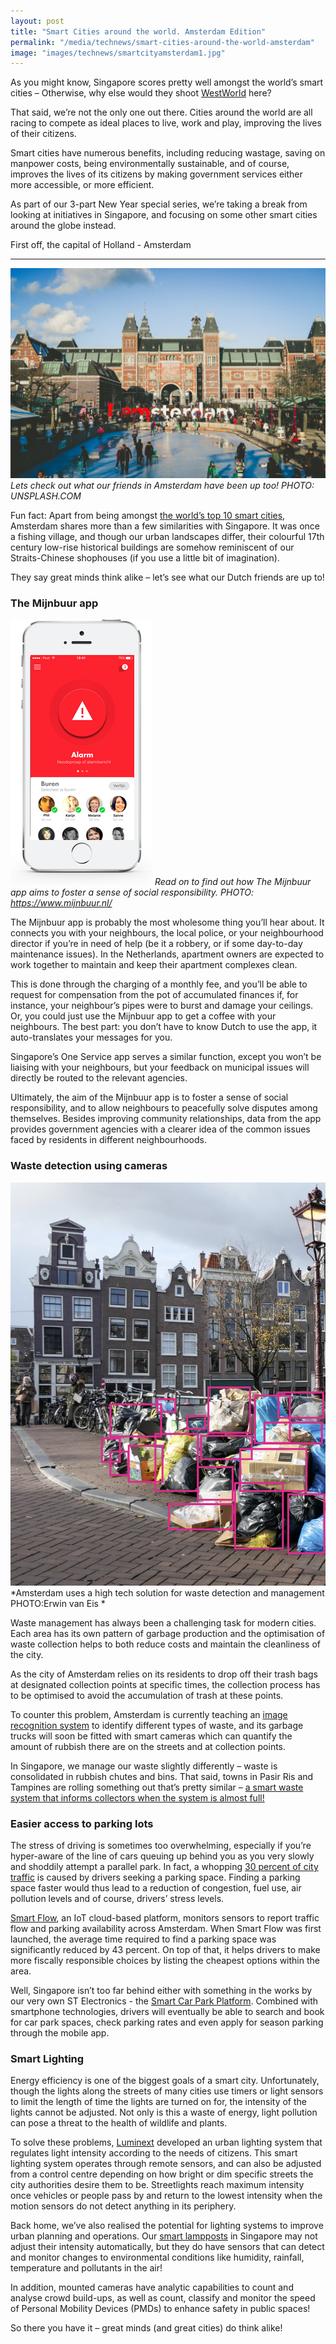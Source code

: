 ```yaml
---
layout: post
title: "Smart Cities around the world. Amsterdam Edition"
permalink: "/media/technews/smart-cities-around-the-world-amsterdam"
image: "images/technews/smartcityamsterdam1.jpg"
---
```


As you might know, Singapore scores pretty well amongst the world’s smart cities – Otherwise, why else would they shoot [WestWorld](https://www.channelnewsasia.com/news/lifestyle/westworld-season-3-singapore-11706008) here?  

That said, we’re not the only one out there. Cities around the world are all racing to compete as ideal places to live, work and play, improving the lives of their citizens. 


Smart cities have numerous benefits, including reducing wastage, saving on manpower costs, being environmentally sustainable, and of course, improves the lives of its citizens by making government services either more accessible, or more efficient. 


As part of our 3-part New Year special series, we’re taking a break from looking at initiatives in Singapore, and focusing on some other smart cities around the globe instead.

First off, the capital of Holland - Amsterdam

---

![Amsterdam](/images/technews/smartcityamsterdam1.jpg)*Lets check out what our friends in Amsterdam have been up too! PHOTO: UNSPLASH.COM*

Fun fact: Apart from being amongst [the world’s top 10 smart cities](https://www.straitstimes.com/singapore/singapore-tops-world-smart-city-index-again-lauded-for-handling-of-covid-19), Amsterdam shares more than a few similarities with Singapore. It was once a fishing village, and though our urban landscapes differ, their colourful 17th century low-rise historical buildings are somehow reminiscent of our Straits-Chinese shophouses (if you use a little bit of imagination).


They say great minds think alike – let’s see what our Dutch friends are up to!


### **The Mijnbuur app**
![The Mijnbuur](/images/technews/smartcityamsterdam2.png) 
*Read on to find out how The Mijnbuur app aims to foster a sense of social responsibility. PHOTO: https://www.mijnbuur.nl/*

The Mijnbuur app is probably the most wholesome thing you’ll hear about. It connects you with your neighbours, the local police, or your neighbourhood director if you’re in need of help (be it a robbery, or if some day-to-day maintenance issues). In the Netherlands, apartment owners are expected to work together to maintain and keep their apartment complexes clean. 

This is done through the charging of a monthly fee, and you’ll be able to request for compensation from the pot of accumulated finances if, for instance, your neighbour’s pipes were to burst and damage your ceilings. Or, you could just use the Mijnbuur app to get a coffee with your neighbours. The best part: you don’t have to know Dutch to use the app, it auto-translates your messages for you. 

Singapore’s One Service app serves a similar function, except you won’t be liaising with your neighbours, but your feedback on municipal issues will directly be routed to the relevant agencies.

Ultimately, the aim of the Mijnbuur app is to foster a sense of social responsibility, and to allow neighbours to peacefully solve disputes among themselves. Besides improving community relationships, data from the app provides government agencies with a clearer idea of the common issues faced by residents in different neighbourhoods. 


### **Waste detection using cameras**
![Waste Detection Camera](/images/technews/smartcityamsterdam3.png)*Amsterdam uses a high tech solution for waste detection and management PHOTO:Erwin van Eis *

Waste management has always been a challenging task for modern cities. Each area has its own pattern of garbage production and the optimisation of waste collection helps to both reduce costs and maintain the cleanliness of the city.

As the city of Amsterdam relies on its residents to drop off their trash bags at designated collection points at specific times, the collection process has to be optimised to avoid the accumulation of trash at these points.

To counter this problem, Amsterdam is currently teaching an [image recognition system](https://www.uva.nl/en/content/news/news/2020/10/abs-research-keeps-amsterdam-clean-real-time-image-recognition-for-litter-collection.html) to identify different types of waste, and its garbage trucks will soon be fitted with smart cameras which can quantify the amount of rubbish there are on the streets and at collection points. 

In Singapore, we manage our waste slightly differently – waste is consolidated in rubbish chutes and bins. That said, towns in Pasir Ris and Tampines are rolling something out that’s pretty similar – [a smart waste system that informs collectors when the system is almost full!](https://www.channelnewsasia.com/news/singapore/smart-waste-system-tampines-pasir-ris-alerts-collection-crew-10719228)




### **Easier access to parking lots**

The stress of driving is sometimes too overwhelming, especially if you’re hyper-aware of the line of cars queuing up behind you as you very slowly and shoddily attempt a parallel park. In fact, a whopping [30 percent of city traffic](https://www.iamsterdam.com/en/business/key-sectors/smart-mobility/insights/amsterdam-smart-parking-solutions) is caused by drivers seeking a parking space. Finding a parking space faster would thus lead to a reduction of congestion, fuel use, air pollution levels and of course, drivers’ stress levels. 

[Smart Flow](https://amsterdamsmartcity.com/international-projects/smart-flow), an IoT cloud-based platform, monitors sensors to report traffic flow and parking availability across Amsterdam. When Smart Flow was first launched, the average time required to find a parking space was significantly reduced by 43 percent. On top of that, it helps drivers to make more fiscally responsible choices by listing the cheapest options within the area.

Well, Singapore isn’t too far behind either with something in the works by our very own ST Electronics - the [Smart Car Park Platform](https://www.stengg.com/en/innovation/smart-car-park-platform-addresses-parking-challenges/). Combined with smartphone technologies, drivers will eventually be able to search and book for car park spaces, check parking rates and even apply for season parking through the mobile app.



### **Smart Lighting**
Energy efficiency is one of the biggest goals of a smart city. Unfortunately, though the lights along the streets of many cities use timers or light sensors to limit the length of time the lights are turned on for, the intensity of the lights cannot be adjusted. Not only is this a waste of energy, light pollution can pose a threat to the health of wildlife and plants.

To solve these problems, [Luminext](https://www.luminext.eu/en/) developed an urban lighting system that regulates light intensity according to the needs of citizens. This smart lighting system operates through remote sensors, and can also be adjusted from a control centre depending on how bright or dim specific streets the city authorities desire them to be. Streetlights reach maximum intensity once vehicles or people pass by and return to the lowest intensity when the motion sensors do not detect anything in its periphery.

Back home, we’ve also realised the potential for lighting systems to improve urban planning and operations. Our [smart lampposts](https://www.tech.gov.sg/scewc2019/laap) in Singapore may not adjust their intensity automatically, but they do have sensors that can detect and monitor changes to environmental conditions like humidity, rainfall, temperature and pollutants in the air!

In addition, mounted cameras have analytic capabilities to count and analyse crowd build-ups, as well as count, classify and monitor the speed of Personal Mobility Devices (PMDs) to enhance safety in public spaces!

So there you have it – great minds (and great cities) do think alike! 


